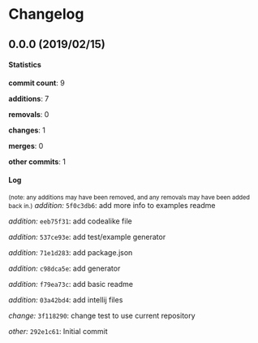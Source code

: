 # Changelog
## 0.0.0 (2019/02/15)
#### Statistics
**commit count**: 9

**additions**: 7

**removals**: 0

**changes**: 1

**merges**: 0

**other commits**: 1

#### Log
<small>(note: any additions may have been removed, and any removals may have been added back in.)</small>
*addition:* `5f0c3db6`: add more info to examples readme

*addition:* `eeb75f31`: add codealike file

*addition:* `537ce93e`: add test/example generator

*addition:* `71e1d283`: add package.json

*addition:* `c98dca5e`: add generator

*addition:* `f79ea73c`: add basic readme

*addition:* `03a42bd4`: add intellij files

*change:* `3f118290`: change test to use current repository

*other:* `292e1c61`: Initial commit

